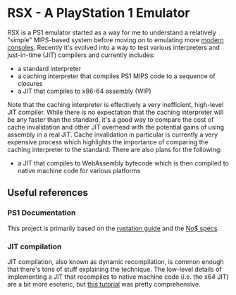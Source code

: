 # RSX - A PlayStation 1 Emulator
RSX is a PS1 emulator started as a way for me to understand a relatively "simple" MIPS-based system before moving on to emulating more [modern consoles](https://github.com/ayrtonm/gecko). Recently it's evolved into a way to test various interpreters and just-in-time (JIT) compilers and currently includes:

 - a standard interpreter
 - a caching interpreter that compiles PS1 MIPS code to a sequence of closures
 - a JIT that compiles to x86-64 assembly (WIP)

Note that the caching interpreter is effectively a very inefficient, high-level JIT compiler. While there is no expectation that the caching interpreter will be any faster than the standard, it's a good way to compare the cost of cache invalidation and other JIT overhead with the potential gains of using assembly in a real JIT. Cache invalidation in particular is currently a very expensive process which highlights the importance of comparing the caching interpreter to the standard. There are also plans for the following:

 - a JIT that compiles to WebAssembly bytecode which is then compiled to native machine code for various platforms

## Useful references
### PS1 Documentation
This project is primarily based on the [rustation guide](https://svkt.org/~simias/guide.pdf) and the [No$ specs](http://problemkaputt.de/psx-spx.htm).
### JIT compilation
JIT compilation, also known as dynamic recompilation, is common enough that there's tons of stuff explaining the technique. The low-level details of implementing a JIT that recompiles to native machine code (i.e. the x64 JIT) are a bit more esoteric, but [this tutorial](https://github.com/spencertipping/jit-tutorial) was pretty comprehensive.
